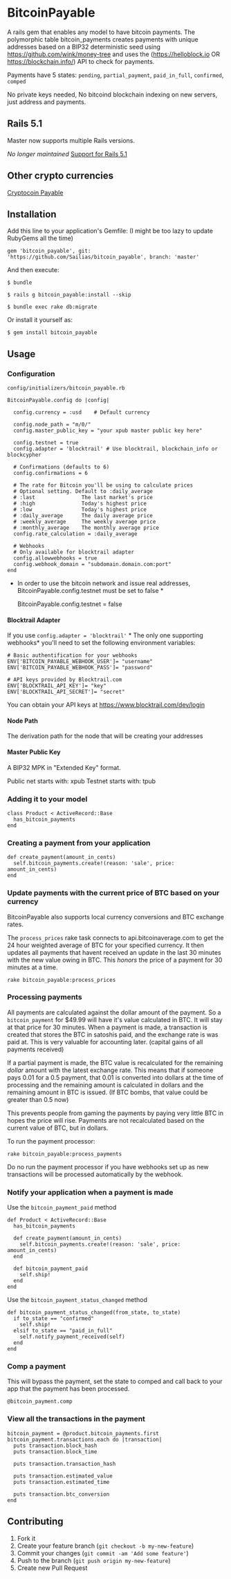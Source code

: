 # BitcoinPayable

A rails gem that enables any model to have bitcoin payments.
The polymorphic table bitcoin_payments creates payments with unique addresses based on a BIP32 deterministic seed using https://github.com/wink/money-tree
and uses the (https://helloblock.io OR https://blockchain.info/) API to check for payments.

Payments have 5 states:  `pending`, `partial_payment`, `paid_in_full`, `confirmed`, `comped`

No private keys needed, No bitcoind blockchain indexing on new servers, just address and payments.

## Rails 5.1

Master now supports multiple Rails versions.

*No longer maintained*
[Support for Rails 5.1](https://github.com/Sailias/bitcoin_payable/tree/releases/rails-5.1)

## Other crypto currencies

[Cryptocoin Payable](https://github.com/Sailias/cryptocoin_payable)

## Installation

Add this line to your application's Gemfile:  (I might be too lazy to update RubyGems all the time)

    gem 'bitcoin_payable', git: 'https://github.com/Sailias/bitcoin_payable', branch: 'master'

And then execute:

    $ bundle

    $ rails g bitcoin_payable:install --skip

    $ bundle exec rake db:migrate

Or install it yourself as:

    $ gem install bitcoin_payable

## Usage

### Configuration

`config/initializers/bitcoin_payable.rb`

```
BitcoinPayable.config do |config|

  config.currency = :usd    # Default currency

  config.node_path = "m/0/"
  config.master_public_key = "your xpub master public key here"

  config.testnet = true
  config.adapter = 'blocktrail' # Use blocktrail, blockchain_info or blockcypher

  # Confirmations (defaults to 6)
  config.confirmations = 6

  # The rate for Bitcoin you'll be using to calculate prices
  # Optional setting. Default to :daily_average
  # :last               The last market's price
  # :high               Today's highest price
  # :low                Today's highest price
  # :daily_average      The daily average price
  # :weekly_average     The weekly average price
  # :monthly_average    The monthly average price
  config.rate_calculation = :daily_average

  # Webhooks
  # Only available for blocktrail adapter
  config.allowwebhooks = true
  config.webhook_domain = "subdomain.domain.com:port"
end
```

* In order to use the bitcoin network and issue real addresses, BitcoinPayable.config.testnet must be set to false *

    BitcoinPayable.config.testnet = false

#### Blocktrail Adapter

If you use `config.adapter = 'blocktrail'` * The only one supporting webhooks* you'll need to set the following environment variables:

    # Basic authentification for your webhooks
    ENV['BITCOIN_PAYABLE_WEBHOOK_USER']= "username"
    ENV['BITCOIN_PAYABLE_WEBHOOK_PASS']= "password"

    # API keys provided by Blocktrail.com
    ENV['BLOCKTRAIL_API_KEY']= "key"
    ENV['BLOCKTRAIL_API_SECRET']= "secret"

You can obtain your API keys at https://www.blocktrail.com/dev/login

#### Node Path

The derivation path for the node that will be creating your addresses

#### Master Public Key

A BIP32 MPK in "Extended Key" format.

Public net starts with: xpub
Testnet starts with: tpub

### Adding it to your model

    class Product < ActiveRecord::Base
      has_bitcoin_payments
    end

### Creating a payment from your application

    def create_payment(amount_in_cents)
      self.bitcoin_payments.create!(reason: 'sale', price: amount_in_cents)
    end

### Update payments with the current price of BTC based on your currency

BitcoinPayable also supports local currency conversions and BTC exchange rates.

The `process_prices` rake task connects to api.bitcoinaverage.com to get the 24 hour weighted average of BTC for your specified currency.
It then updates all payments that havent received an update in the last 30 minutes with the new value owing in BTC.
This *honors* the price of a payment for 30 minutes at a time.

`rake bitcoin_payable:process_prices`

### Processing payments

All payments are calculated against the dollar amount of the payment.  So a `bitcoin_payment` for $49.99 will have it's value calculated in BTC.
It will stay at that price for 30 minutes.  When a payment is made, a transaction is created that stores the BTC in satoshis paid, and the exchange rate is was paid at.
This is very valuable for accounting later.  (capital gains of all payments received)

If a partial payment is made, the BTC value is recalculated for the remaining *dollar* amount with the latest exchange rate.
This means that if someone pays 0.01 for a 0.5 payment, that 0.01 is converted into dollars at the time of processing and the
remaining amount is calculated in dollars and the remaining amount in BTC is issued.  (If BTC bombs, that value could be greater than 0.5 now)

This prevents people from gaming the payments by paying very little BTC in hopes the price will rise.
Payments are not recalculated based on the current value of BTC, but in dollars.

To run the payment processor:

`rake bitcoin_payable:process_payments`

Do no run the payment processor if you have webhooks set up as new transactions will be processed automatically by the webhook.

### Notify your application when a payment is made

Use the `bitcoin_payment_paid` method

```
def Product < ActiveRecord::Base
  has_bitcoin_payments

  def create_payment(amount_in_cents)
    self.bitcoin_payments.create!(reason: 'sale', price: amount_in_cents)
  end

  def bitcoin_payment_paid
    self.ship!
  end
end
```


Use the `bitcoin_payment_status_changed` method

```
def bitcoin_payment_status_changed(from_state, to_state)
  if to_state == "confirmed"
    self.ship!
  elsif to_state == "paid_in_full"
    self.notify_payment_received(self)
  end
end
```


### Comp a payment

This will bypass the payment, set the state to comped and call back to your app that the payment has been processed.

`@bitcoin_payment.comp`

### View all the transactions in the payment

    bitcoin_payment = @product.bitcoin_payments.first
    bitcoin_payment.transactions.each do |transaction|
      puts transaction.block_hash
      puts transaction.block_time

      puts transaction.transaction_hash

      puts transaction.estimated_value
      puts transaction.estimated_time

      puts transaction.btc_conversion
    end

## Contributing

1. Fork it
2. Create your feature branch (`git checkout -b my-new-feature`)
3. Commit your changes (`git commit -am 'Add some feature'`)
4. Push to the branch (`git push origin my-new-feature`)
5. Create new Pull Request
